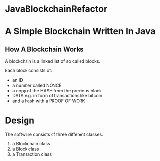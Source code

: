 # JavaBlockchainRefactor

# A Simple Blockchain Written In Java

## How A Blockchain Works

A blockchain is a linked list of so called blocks.

Each block consists of:
  * an ID
  * a number called NONCE
  * a copy of the HASH from the previous block
  * DATA e.g. in form of transactions like bitcoin
  * and a hash with a PROOF OF WORK
  
# Design

The software consists of three different classes.

1. a Blockchain class
2. a Block class
3. a Transaction class

